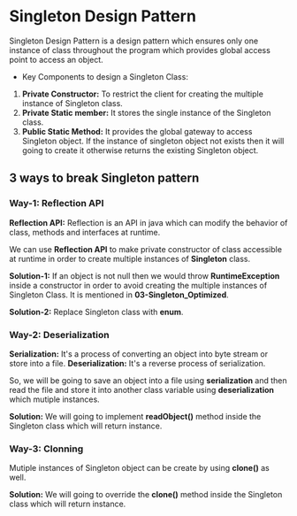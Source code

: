 # Singleton Design Pattern

Singleton Design Pattern is a design pattern which ensures only one instance of class throughout the program which provides global access point to access an object.

* Key Components to design a Singleton Class:

1. **Private Constructor:** To restrict the client for creating the multiple instance of Singleton class.
2. **Private Static member:** It stores the single instance of the Singleton class.
3. **Public Static Method:** It provides the global gateway to access Singleton object. If the instance of singleton object not exists then it will going to create it otherwise returns the existing Singleton object.

## 3 ways to break Singleton pattern

### Way-1: Reflection API

**Reflection API:** Reflection is an API in java which can modify the behavior of class, methods and interfaces at runtime.

We can use **Reflection API** to make private constructor of class accessible at runtime in order to create multiple instances of **Singleton** class.

**Solution-1:** If an object is not null then we would throw **RuntimeException** inside a constructor in order to avoid creating the multiple instances of Singleton Class. It is mentioned in **03-Singleton_Optimized**.

**Solution-2:** Replace Singleton class with **enum**.

### Way-2: Deserialization

**Serialization:** It's a process of converting an object into byte stream or store into a file.
**Deserialization:** It's a reverse process of serialization.

So, we will be going to save an object into a file using **serialization** and then read the file and store it into another class variable using **deserialization** which mutiple instances.

**Solution:** We will going to implement **readObject()** method inside the Singleton class which will return instance.

### Way-3: Clonning

Mutiple instances of Singleton object can be create by using **clone()** as well.

**Solution:** We will going to override the **clone()** method inside the Singleton class which will return instance.